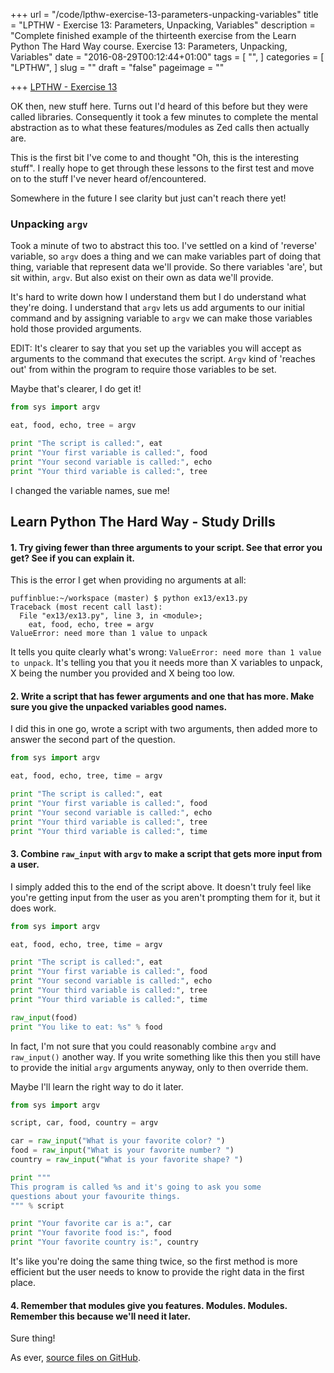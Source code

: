 +++
url = "/code/lpthw-exercise-13-parameters-unpacking-variables"
title = "LPTHW - Exercise 13: Parameters, Unpacking, Variables"
description = "Complete finished example of the thirteenth exercise from the Learn Python The Hard Way course. Exercise 13: Parameters, Unpacking, Variables"
date = "2016-08-29T00:12:44+01:00"
tags = [
  "",
]
categories = [
  "LPTHW",
]
slug = ""
draft = "false"
pageimage = ""

+++
[LPTHW - Exercise 13](http://learnpythonthehardway.org/book/ex13.html)

OK then, new stuff here. Turns out I'd heard of this before but they were called libraries. Consequently it took a few minutes to complete the mental abstraction as to what these features/modules as Zed calls then actually are. 

This is the first bit I've come to and thought "Oh, this is the interesting stuff". I really hope to get through these lessons to the first test and move on to the stuff I've never heard of/encountered. 

Somewhere in the future I see clarity but just can't reach there yet!

### Unpacking `argv`

Took a minute of two to abstract this too. I've settled on a kind of 'reverse' variable, so `argv` does a thing and we can make variables part of doing that thing, variable that represent data we'll provide. So there variables 'are', but sit within, `argv`. But also exist on their own as data we'll provide. 

It's hard to write down how I understand them but I do understand what they're doing. I understand that `argv` lets us add arguments to our initial command and by assigning variable to `argv` we can make those variables hold those provided arguments. 

EDIT: It's clearer to say that you set up the variables you will accept as arguments to the command that executes the script. `Argv` kind of 'reaches out' from within the program to require those variables to be set. 

Maybe that's clearer, I do get it!
 
```python
from sys import argv

eat, food, echo, tree = argv

print "The script is called:", eat
print "Your first variable is called:", food
print "Your second variable is called:", echo
print "Your third variable is called:", tree
``` 

I changed the variable names, sue me!

## Learn Python The Hard Way - Study Drills

#### 1. Try giving fewer than three arguments to your script. See that error you get? See if you can explain it.

This is the error I get when providing no arguments at all:
 
```text
puffinblue:~/workspace (master) $ python ex13/ex13.py 
Traceback (most recent call last):
  File "ex13/ex13.py", line 3, in <module>;
    eat, food, echo, tree = argv
ValueError: need more than 1 value to unpack 
``` 

It tells you quite clearly what's wrong: `ValueError: need more than 1 value to unpack`. It's telling you that you it needs more than X variables to unpack, X being the number you provided and X being too low. 

#### 2. Write a script that has fewer arguments and one that has more. Make sure you give the unpacked variables good names.

I did this in one go, wrote a script with two arguments, then added more to answer the second part of the question. 

```python
from sys import argv

eat, food, echo, tree, time = argv

print "The script is called:", eat
print "Your first variable is called:", food
print "Your second variable is called:", echo
print "Your third variable is called:", tree
print "Your third variable is called:", time
``` 

#### 3. Combine `raw_input` with `argv` to make a script that gets more input from a user.

I simply added this to the end of the script above. It doesn't truly feel like you're getting input from the user as you aren't prompting them for it, but it does work. 

```python
from sys import argv

eat, food, echo, tree, time = argv

print "The script is called:", eat
print "Your first variable is called:", food
print "Your second variable is called:", echo
print "Your third variable is called:", tree
print "Your third variable is called:", time

raw_input(food)
print "You like to eat: %s" % food
``` 

In fact, I'm not sure that you could reasonably combine `argv` and `raw_input()` another way. If you write something like this then you still have to provide the initial `argv` arguments anyway, only to then override them.

Maybe I'll learn the right way to do it later.
 
```python
from sys import argv

script, car, food, country = argv

car = raw_input("What is your favorite color? ")
food = raw_input("What is your favorite number? ")
country = raw_input("What is your favorite shape? ")

print """
This program is called %s and it's going to ask you some
questions about your favourite things.
""" % script

print "Your favorite car is a:", car
print "Your favorite food is:", food
print "Your favorite country is:", country
``` 

It's like you're doing the same thing twice, so the first method is more efficient but the user needs to know to provide the right data in the first place. 

#### 4. Remember that modules give you features. Modules. Modules. Remember this because we'll need it later.

Sure thing!

As ever, [source files on GitHub](https://github.com/PuffinBlue/LPTHW).
